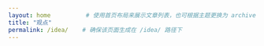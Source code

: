 ```yaml
---
layout: home          # 使用首页布局来展示文章列表，也可根据主题更换为 archive
title: "观点"
permalink: /idea/    # 确保该页面生成在 /idea/ 路径下
---
```


